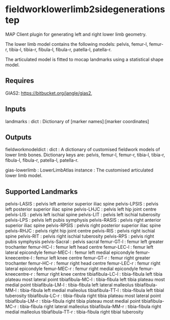 fieldworklowerlimb2sidegenerationstep
======================================
MAP Client plugin for generating left and right lower limb geometry.

The lower limb model contains the following models:
pelvis, femur-l, femur-r, tibia-l, tibia-r, fibula-l, fibula-r,
patella-l, patella-r.

The articulated model is fitted to mocap landmarks using
a statistical shape model.

Requires
--------
GIAS2: https://bitbucket.org/jangle/gias2,

Inputs
------
landmarks : dict : Dictionary of [marker names]:[marker coordinates]

Outputs
-------
fieldworkmodeldict : dict : A dictionary of customised fieldwork models of
lower limb bones. Dictionary keys are: pelvis, femur-l, femur-r, tibia-l,
tibia-r, fibula-l, fibula-r, patella-l, patella-r.

gias-lowerlimb : LowerLimbAtlas instance : The customised articulated lower
limb model.

Supported Landmarks
-------------------
pelvis-LASIS : pelvis left anterior superior iliac spine
pelvis-LPSIS : pelvis left posterior superior iliac spine
pelvis-LHJC : pelvis left hip joint centre
pelvis-LIS : pelvis left ischial spine 
pelvis-LIT : pelvis left ischial tuberosity
pelvis-LPS : pelvis left pubis symphysis
pelvis-RASIS : pelvis right anterior superior iliac spine
pelvis-RPSIS : pelvis right posterior superior iliac spine
pelvis-RHJC : pelvis right hip joint centre
pelvis-RIS : pelvis right ischial spine 
pelvis-RIT : pelvis right ischial tuberosity
pelvis-RPS : pelvis right pubis symphysis
pelvis-Sacral : pelvis sacral
femur-GT-l : femur left greater trochanter
femur-HC-l : femur left head centre
femur-LEC-l : femur left lateral epicondyle
femur-MEC-l : femur left medial epicondyle
femur-kneecentre-l : femur left knee centre
femur-GT-r : femur right greater trochanter
femur-HC-r : femur right head centre
femur-LEC-r : femur right lateral epicondyle
femur-MEC-r : femur right medial epicondyle
femur-kneecentre-r : femur right knee centre
tibiafibula-LC-l : tibia-fibula left tibia plateau most lateral point
tibiafibula-MC-l : tibia-fibula left tibia plateau most medial point
tibiafibula-LM-l : tibia-fibula left lateral malleolus
tibiafibula-MM-l : tibia-fibula left medial malleolus
tibiafibula-TT-l : tibia-fibula left tibial tuberosity
tibiafibula-LC-r : tibia-fibula right tibia plateau most lateral point
tibiafibula-LM-r : tibia-fibula right tibia plateau most medial point
tibiafibula-MC-r : tibia-fibula right lateral malleolus
tibiafibula-MM-r : tibia-fibula right medial malleolus
tibiafibula-TT-r : tibia-fibula right tibial tuberosity
